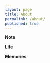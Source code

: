 ```yaml
---
layout: page
title: About
permalink: /about/
published: true
---
```


**Note**

**Life**

**Memories**

<script async src="//www.qia.la/sdk/pup.js" data-url="https://www.qia.la/upload"></script>

